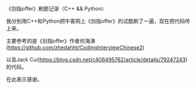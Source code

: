 《剑指offer》刷题记录（C++ && Python）

我分别用C++和Python把牛客网上《剑指offer》的试题刷了一遍，现在把代码传上来。

主要参考的是《剑指offer》作者何海涛(https://github.com/zhedahht/CodingInterviewChinese2)

以及Jack Cui(https://blog.csdn.net/c406495762/article/details/79247243) 的代码。

在此表示感谢。
